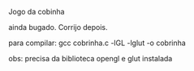 Jogo da cobinha

ainda bugado. Corrijo depois.

para compilar:
gcc cobrinha.c -lGL -lglut  -o cobrinha

obs: precisa da biblioteca opengl e glut instalada
